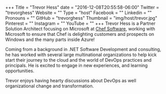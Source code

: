 +++
Title = "Trevor Hess"
date = "2016-12-08T20:55:58-06:00"
Twitter = "trevorghess"
Website = ""
Type = "host"
Facebook = ""
Linkedin = ""
Pronouns = ""
GitHub = "trevorghess"
Thumbnail = "img/host/trevor.jpg"
Pinterest = ""
Instagram = ""
YouTube = ""
+++
Trevor Hess is a Partner Solution Architect focusing on Microsoft at [Chef Software](https://www.chef.io/), working with Microsoft to ensure that Chef is delighting customers and prospects on Windows and the many parts inside Azure! 

Coming from a background in .NET Software Development and consulting, he has worked with several large multinational organizations to help kick start their journey to the cloud and the world of DevOps practices and principals. He is excited to engage in new experiences, and learning opportunities. 

Trevor enjoys having hearty discussions about DevOps as well organizational change and transformation.